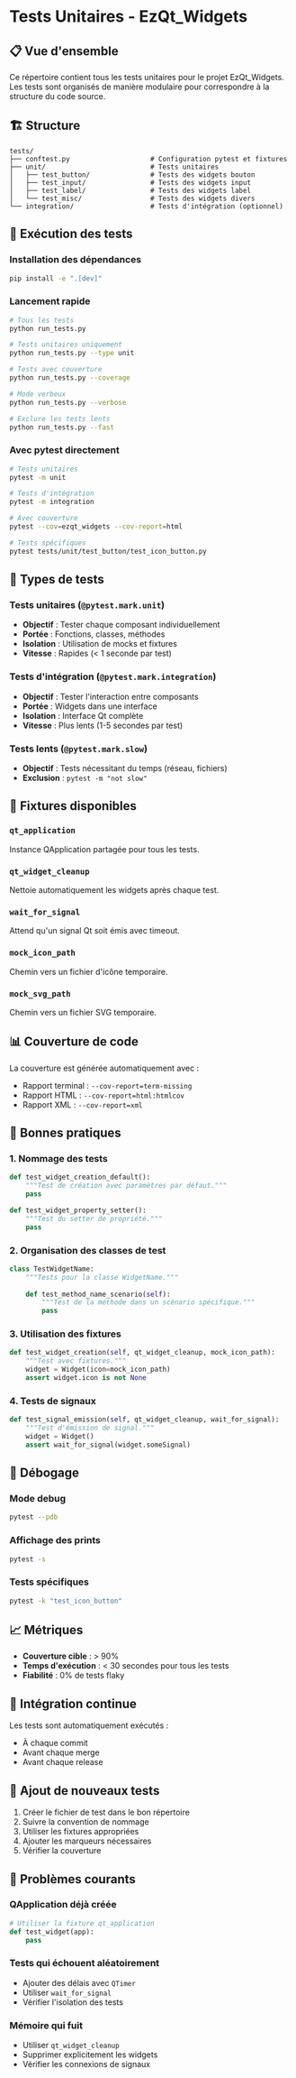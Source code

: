 # Tests Unitaires - EzQt_Widgets

## 📋 Vue d'ensemble

Ce répertoire contient tous les tests unitaires pour le projet EzQt_Widgets. Les tests sont organisés de manière modulaire pour correspondre à la structure du code source.

## 🏗️ Structure

```
tests/
├── conftest.py                    # Configuration pytest et fixtures
├── unit/                          # Tests unitaires
│   ├── test_button/               # Tests des widgets bouton
│   ├── test_input/                # Tests des widgets input
│   ├── test_label/                # Tests des widgets label
│   └── test_misc/                 # Tests des widgets divers
└── integration/                   # Tests d'intégration (optionnel)
```

## 🚀 Exécution des tests

### Installation des dépendances

```bash
pip install -e ".[dev]"
```

### Lancement rapide

```bash
# Tous les tests
python run_tests.py

# Tests unitaires uniquement
python run_tests.py --type unit

# Tests avec couverture
python run_tests.py --coverage

# Mode verbeux
python run_tests.py --verbose

# Exclure les tests lents
python run_tests.py --fast
```

### Avec pytest directement

```bash
# Tests unitaires
pytest -m unit

# Tests d'intégration
pytest -m integration

# Avec couverture
pytest --cov=ezqt_widgets --cov-report=html

# Tests spécifiques
pytest tests/unit/test_button/test_icon_button.py
```

## 🧪 Types de tests

### Tests unitaires (`@pytest.mark.unit`)

- **Objectif** : Tester chaque composant individuellement
- **Portée** : Fonctions, classes, méthodes
- **Isolation** : Utilisation de mocks et fixtures
- **Vitesse** : Rapides (< 1 seconde par test)

### Tests d'intégration (`@pytest.mark.integration`)

- **Objectif** : Tester l'interaction entre composants
- **Portée** : Widgets dans une interface
- **Isolation** : Interface Qt complète
- **Vitesse** : Plus lents (1-5 secondes par test)

### Tests lents (`@pytest.mark.slow`)

- **Objectif** : Tests nécessitant du temps (réseau, fichiers)
- **Exclusion** : `pytest -m "not slow"`

## 🔧 Fixtures disponibles

### `qt_application`
Instance QApplication partagée pour tous les tests.

### `qt_widget_cleanup`
Nettoie automatiquement les widgets après chaque test.

### `wait_for_signal`
Attend qu'un signal Qt soit émis avec timeout.

### `mock_icon_path`
Chemin vers un fichier d'icône temporaire.

### `mock_svg_path`
Chemin vers un fichier SVG temporaire.

## 📊 Couverture de code

La couverture est générée automatiquement avec :
- Rapport terminal : `--cov-report=term-missing`
- Rapport HTML : `--cov-report=html:htmlcov`
- Rapport XML : `--cov-report=xml`

## 🎯 Bonnes pratiques

### 1. Nommage des tests
```python
def test_widget_creation_default():
    """Test de création avec paramètres par défaut."""
    pass

def test_widget_property_setter():
    """Test du setter de propriété."""
    pass
```

### 2. Organisation des classes de test
```python
class TestWidgetName:
    """Tests pour la classe WidgetName."""
    
    def test_method_name_scenario(self):
        """Test de la méthode dans un scénario spécifique."""
        pass
```

### 3. Utilisation des fixtures
```python
def test_widget_creation(self, qt_widget_cleanup, mock_icon_path):
    """Test avec fixtures."""
    widget = Widget(icon=mock_icon_path)
    assert widget.icon is not None
```

### 4. Tests de signaux
```python
def test_signal_emission(self, qt_widget_cleanup, wait_for_signal):
    """Test d'émission de signal."""
    widget = Widget()
    assert wait_for_signal(widget.someSignal)
```

## 🐛 Débogage

### Mode debug
```bash
pytest --pdb
```

### Affichage des prints
```bash
pytest -s
```

### Tests spécifiques
```bash
pytest -k "test_icon_button"
```

## 📈 Métriques

- **Couverture cible** : > 90%
- **Temps d'exécution** : < 30 secondes pour tous les tests
- **Fiabilité** : 0% de tests flaky

## 🔄 Intégration continue

Les tests sont automatiquement exécutés :
- À chaque commit
- Avant chaque merge
- Avant chaque release

## 📝 Ajout de nouveaux tests

1. Créer le fichier de test dans le bon répertoire
2. Suivre la convention de nommage
3. Utiliser les fixtures appropriées
4. Ajouter les marqueurs nécessaires
5. Vérifier la couverture

## 🚨 Problèmes courants

### QApplication déjà créée
```python
# Utiliser la fixture qt_application
def test_widget(app):
    pass
```

### Tests qui échouent aléatoirement
- Ajouter des délais avec `QTimer`
- Utiliser `wait_for_signal`
- Vérifier l'isolation des tests

### Mémoire qui fuit
- Utiliser `qt_widget_cleanup`
- Supprimer explicitement les widgets
- Vérifier les connexions de signaux 